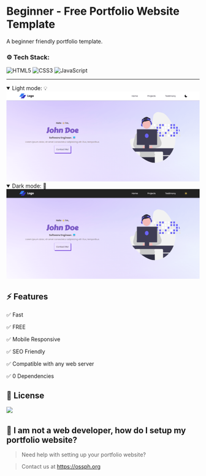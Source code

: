 # Beginner - Free Portfolio Website Template

<p>A beginner friendly portfolio template.</p>

### ⚙️ Tech Stack:

![HTML5](https://img.shields.io/badge/html5-%23E34F26.svg?style=for-the-badge&logo=html5&logoColor=white) ![CSS3](https://img.shields.io/badge/css3-%231572B6.svg?style=for-the-badge&logo=css3&logoColor=white) ![JavaScript](https://img.shields.io/badge/javascript-%23323330.svg?style=for-the-badge&logo=javascript&logoColor=%23F7DF1E)

---

<details open>
    <summary>Light mode: 💡</summary>
    <img src="./assets/light.png">
</details>

<details open>
    <summary>Dark mode: 🌙</summary>
    <img src="./assets/dark.png">
</details>

## ⚡ Features

✅ Fast

✅ FREE

✅ Mobile Responsive

✅ SEO Friendly

✅ Compatible with any web server

✅ 0 Dependencies

## 📃 License

[![](https://img.shields.io/static/v1?label=LICENSE&message=MIT&style=for-the-badge&color=blueviolet)](https://opensource.org/licenses/MIT)

## 🤔 I am not a web developer, how do I setup my portfolio website?

> Need help with setting up your portfolio website?

> Contact us at https://ossph.org